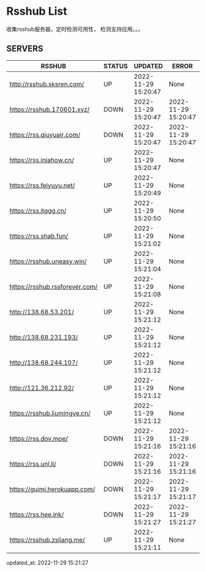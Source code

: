 # Rsshub List

收集rsshub服务器，定时检测可用性， 检测支持应用。。。


## SERVERS

|  RSSHUB   | STATUS  | UPDATED  | ERROR  | TWITTER |  
|  ----  | ----  | ----  | ----  | ---- |  
| http://rsshub.sksren.com/ | UP | 2022-11-29 15:20:47 | None |OK|  
| https://rsshub.170601.xyz/ | DOWN | 2022-11-29 15:20:47 | 2022-11-29 15:20:47 |  
| https://rss.qiuyuair.com/ | DOWN | 2022-11-29 15:20:47 | 2022-11-29 15:20:47 |  
| https://rss.injahow.cn/ | UP | 2022-11-29 15:20:47 | None ||  
| https://rss.feiyuyu.net/ | UP | 2022-11-29 15:20:49 | None |OK|  
| https://rss.itggg.cn/ | UP | 2022-11-29 15:20:50 | None ||  
| https://rss.shab.fun/ | UP | 2022-11-29 15:21:02 | None |OK|  
| https://rsshub.uneasy.win/ | UP | 2022-11-29 15:21:04 | None |OK|  
| https://rsshub.rssforever.com/ | UP | 2022-11-29 15:21:08 | None |OK|  
| http://138.68.53.201/ | UP | 2022-11-29 15:21:12 | None ||  
| http://138.68.231.193/ | UP | 2022-11-29 15:21:12 | None ||  
| http://138.68.244.107/ | UP | 2022-11-29 15:21:12 | None ||  
| http://121.36.212.92/ | UP | 2022-11-29 15:21:12 | None ||  
| https://rsshub.liumingye.cn/ | UP | 2022-11-29 15:21:12 | None |OK|  
| https://rss.dov.moe/ | DOWN | 2022-11-29 15:21:16 | 2022-11-29 15:21:16 |  
| https://rss.unl.li/ | DOWN | 2022-11-29 15:21:16 | 2022-11-29 15:21:16 |  
| https://guimi.herokuapp.com/ | DOWN | 2022-11-29 15:21:17 | 2022-11-29 15:21:17 |  
| https://rss.hee.ink/ | DOWN | 2022-11-29 15:21:27 | 2022-11-29 15:21:27 |  
| https://rsshub.zsliang.me/ | UP | 2022-11-29 15:21:11 | None |OK|  
  

updated_at: 2022-11-29 15:21:27  
